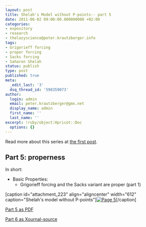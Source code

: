 ```yaml
---
layout: post
title: Shelah's Model without P-points-- part 5
date: 2011-06-02 09:00:00.000000000 +02:00
categories:
- expository
- research
- thelazyscience@peter.krautzberger.info
tags:
- Grigorieff forcing
- proper forcing
- Sacks forcing
- Saharon Shelah
status: publish
type: post
published: true
meta:
  _edit_last: '3'
  dsq_thread_id: '598359073'
author:
  login: admin
  email: peter.krautzberger@gmx.net
  display_name: admin
  first_name: ''
  last_name: ''
excerpt: !ruby/object:Hpricot::Doc
  options: {}
---
```


Read more about this series at [the first post](http://peter.krautzberger.info/2011/05/Shelah_model_without_P-points).

## Part 5: properness

In short:

*   Basic Properties:
    *   Grigorieff forcing and the Sacks variant are proper (part 1)

[caption id="attachment_223" align="aligncenter" width="612" caption="Shelah's model without P-points"][![Page 5](assets/pg_0005.jpg "pg_0005")](http://boolesrings.org/krautzberger/files/2011/08/pg_0005.jpg)[/caption]

[Part 5 as PDF](http://boolesrings.org/krautzberger/files/2011/08/pg_0005.pdf)

[Part 6 as Xournal-source](/grigorieff-sacks/pg_0005.xoj)